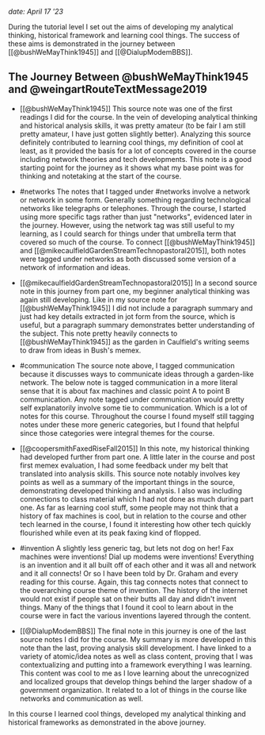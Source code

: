 *date: April 17 '23*

During the tutorial level I set out the aims of developing my analytical thinking, historical framework and learning cool things. The success of these aims is demonstrated in the journey between [[@bushWeMayThink1945]] and [[@DialupModemBBS]].

## The Journey Between @bushWeMayThink1945 and @weingartRouteTextMessage2019
- [[@bushWeMayThink1945]]
This source note was one of the first readings I did for the course. In the vein of developing analytical thinking and historical analysis skills, it was pretty amateur (to be fair I am still pretty amateur, I have just gotten slightly better). Analyzing this source definitely contributed to learning cool things, my definition of cool at least, as it provided the basis for a lot of concepts covered in the course including network theories and tech developments. This note is a good starting point for the journey as it shows what my base point was for thinking and notetaking at the start of the course.

- #networks 
The notes that I tagged under #networks involve a network or network in some form. Generally something regarding technological networks like telegraphs or telephones. Through the course, I started using more specific tags rather than just "networks", evidenced later in the journey. However, using the network tag was still useful to my learning, as I could search for things under that umbrella term that covered so much of the course. To connect [[@bushWeMayThink1945]] and [[@mikecaulfieldGardenStreamTechnopastoral2015]], both notes were tagged under networks as both discussed some version of a network of information and ideas.

- [[@mikecaulfieldGardenStreamTechnopastoral2015]]
In a second source note in this journey from part one, my beginner analytical thinking was again still developing. Like in my source note for [[@bushWeMayThink1945]] I did not include a paragraph summary and just had key details extracted in jot form from the source, which is useful, but a paragraph summary demonstrates better understanding of the subject. This note pretty heavily connects to [[@bushWeMayThink1945]] as the garden in Caulfield's writing seems to draw from ideas in Bush's memex. 

- #communication 
The source note above, I tagged communication because it discusses ways to communicate ideas through a garden-like network. The below note is tagged communication in a more literal sense that it is about fax machines and classic point A to point B communication. Any note tagged under communication would pretty self explanatorily involve some tie to communication. Which is a lot of notes for this course. Throughout the course I found myself still tagging notes under these more generic categories, but I found that helpful since those categories were integral themes for the course. 

- [[@coopersmithFaxedRiseFall2015]]
In this note, my historical thinking had developed further from part one. A little later in the course and post first memex evaluation, I had some feedback under my belt that translated into analysis skills. This source note notably involves key points as well as a summary of the important things in the source, demonstrating developed thinking and analysis. I also was including connections to class material which I had not done as much during part one. As far as learning cool stuff, some people may not think that a history of fax machines is cool, but in relation to the course and other tech learned in the course, I found it interesting how other tech quickly flourished while even at its peak faxing kind of flopped.

- #invention
A slightly less generic tag, but lets not dog on her! Fax machines were inventions! Dial up modems were inventions! Everything is an invention and it all built off of each other and it was all and network and it all connects! Or so I have been told by Dr. Graham and every reading for this course. Again, this tag connects notes that connect to the overarching course theme of invention. The history of the internet would not exist if people sat on their butts all day and didn't invent things. Many of the things that I found it cool to learn about in the course were in fact the various inventions layered through the content. 

- [[@DialupModemBBS]]
The final note in this journey is one of the last source notes I did for the course. My summary is more developed in this note than the last, proving analysis skill development. I have linked to a variety of atomic/idea notes as well as class content, proving that I was contextualizing and putting into a framework everything I was learning. This content was cool to me as I love learning about the unrecognized and localized groups that develop things behind the larger shadow of a government organization. It related to a lot of things in the course like networks and communication as well. 


In this course I learned cool things, developed my analytical thinking and historical frameworks as demonstrated in the above journey. 